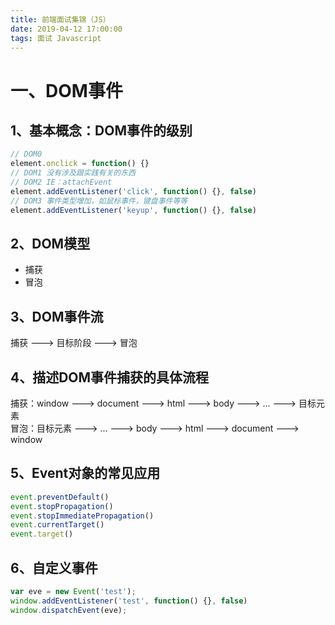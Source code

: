 ```yaml
---
title: 前端面试集锦（JS）
date: 2019-04-12 17:00:00
tags: 面试 Javascript
---
```


# 一、DOM事件
## 1、基本概念：DOM事件的级别
```js
// DOM0
element.onclick = function() {}
// DOM1 没有涉及跟实践有关的东西
// DOM2 IE：attachEvent
element.addEventListener('click', function() {}, false)
// DOM3 事件类型增加，如鼠标事件，键盘事件等等
element.addEventListener('keyup', function() {}, false)
```

## 2、DOM模型
- 捕获
- 冒泡

## 3、DOM事件流
捕获 ---> 目标阶段 ---> 冒泡

## 4、描述DOM事件捕获的具体流程
捕获：window ---> document ---> html ---> body ---> ... ---> 目标元素  
冒泡：目标元素 ---> ... ---> body ---> html ---> document ---> window

## 5、Event对象的常见应用
```js
event.preventDefault()
event.stopPropagation()
event.stopImmediatePropagation()
event.currentTarget()
event.target()
```

## 6、自定义事件
```js
var eve = new Event('test');
window.addEventListener('test', function() {}, false)
window.dispatchEvent(eve);
```